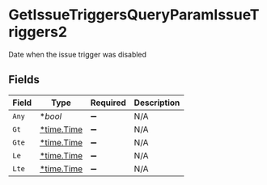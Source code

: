 # GetIssueTriggersQueryParamIssueTriggers2

Date when the issue trigger was disabled


## Fields

| Field                                      | Type                                       | Required                                   | Description                                |
| ------------------------------------------ | ------------------------------------------ | ------------------------------------------ | ------------------------------------------ |
| `Any`                                      | **bool*                                    | :heavy_minus_sign:                         | N/A                                        |
| `Gt`                                       | [*time.Time](https://pkg.go.dev/time#Time) | :heavy_minus_sign:                         | N/A                                        |
| `Gte`                                      | [*time.Time](https://pkg.go.dev/time#Time) | :heavy_minus_sign:                         | N/A                                        |
| `Le`                                       | [*time.Time](https://pkg.go.dev/time#Time) | :heavy_minus_sign:                         | N/A                                        |
| `Lte`                                      | [*time.Time](https://pkg.go.dev/time#Time) | :heavy_minus_sign:                         | N/A                                        |